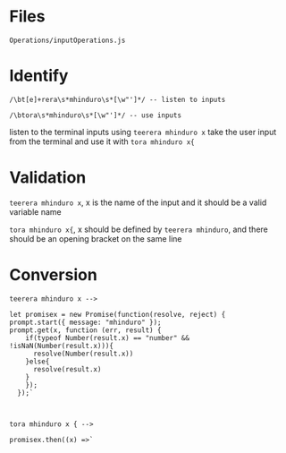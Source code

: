 # Files
```
Operations/inputOperations.js
```

# Identify
```
/\bt[e]+rera\s*mhinduro\s*[\w"']*/ -- listen to inputs

/\btora\s*mhinduro\s*[\w"']*/ -- use inputs

```
listen to the terminal inputs using `teerera mhinduro x`
take the user input from the terminal and use it with `tora mhinduro x{`

# Validation
`teerera mhinduro x`, x is the name of the input and it should be a valid variable name

`tora mhinduro x{`, x should be defined by `teerera mhinduro`, and there should be an opening bracket on the same line 

# Conversion

```
teerera mhinduro x --> 

let promisex = new Promise(function(resolve, reject) {
prompt.start({ message: "mhinduro" });
prompt.get(x, function (err, result) {
    if(typeof Number(result.x) == "number" && !isNaN(Number(result.x))){
      resolve(Number(result.x))
    }else{
      resolve(result.x)
    }
    });
  });`



tora mhinduro x { -->

promisex.then((x) =>`

```

